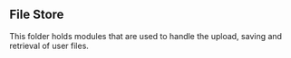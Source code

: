 ## File Store

This folder holds modules that are used to handle the upload, saving and retrieval of user files.
